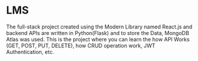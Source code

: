 # LMS
The full-stack project created using the Modern Library named React.js and backend APIs are written in Python(Flask) and to store the Data, MongoDB Atlas was used. This is the project where you can learn the how API Works (GET, POST, PUT, DELETE), how CRUD operation work, JWT Authentication, etc.
